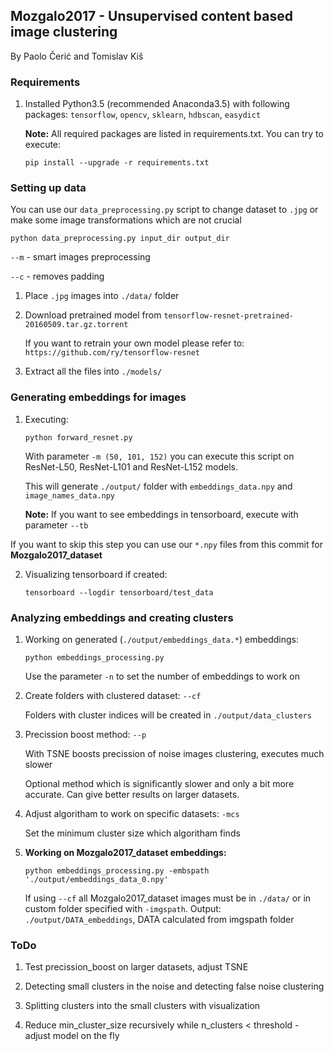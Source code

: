 ## Mozgalo2017 - Unsupervised content based image clustering

By Paolo Čerić and Tomislav Kiš

### Requirements

1. Installed Python3.5 (recommended Anaconda3.5) with following packages: `tensorflow`, `opencv`, `sklearn`, `hdbscan`, `easydict`

    **Note:** All required packages are listed in requirements.txt. You can try to execute:
    ```Shell
    pip install --upgrade -r requirements.txt
    ```

### Setting up data
You can use our `data_preprocessing.py` script to change dataset to `.jpg` or make some image transformations which are not crucial
```Shell
python data_preprocessing.py input_dir output_dir
```
`--m` - smart images preprocessing

`--c` - removes padding


1. Place `.jpg` images into `./data/` folder

2. Download pretrained model from `tensorflow-resnet-pretrained-20160509.tar.gz.torrent`
    
    If you want to retrain your own model please refer to: `https://github.com/ry/tensorflow-resnet`

3. Extract all the files into `./models/`

### Generating embeddings for images
1. Executing:
    ```Shell
    python forward_resnet.py
    ```
    With parameter ```-m (50, 101, 152)``` you can execute this script on ResNet-L50, ResNet-L101 and ResNet-L152 models.

    This will generate `./output/` folder with `embeddings_data.npy` and `image_names_data.npy`

    **Note:** If you want to see embeddings in tensorboard, execute with parameter ```--tb```    

  If you want to skip this step you can use our `*.npy` files from this commit for **Mozgalo2017_dataset**

2. Visualizing tensorboard if created:
    ```Shell
    tensorboard --logdir tensorboard/test_data
    ```

### Analyzing embeddings and creating clusters

1. Working on generated (`./output/embeddings_data.*`) embeddings:
    ```Shell
    python embeddings_processing.py
    ```
    Use the parameter `-n` to set the number of embeddings to work on

2. Create folders with clustered dataset:
    `--cf`

    Folders with cluster indices will be created in `./output/data_clusters`

3. Precission boost method:
    `--p`

    With TSNE boosts precission of noise images clustering, executes much slower
    
    Optional method which is significantly slower and only a bit more accurate. Can give better results on larger datasets.

4. Adjust algoritham to work on specific datasets:
    `-mcs`

    Set the minimum cluster size which algoritham finds

5. **Working on Mozgalo2017_dataset embeddings:**
    ```Shell
    python embeddings_processing.py -embspath './output/embeddings_data_0.npy'
    ```
    If using `--cf` all Mozgalo2017_dataset images must be in `./data/` or in custom folder specified with `-imgspath`. 
    Output: `./output/DATA_embeddings`, DATA calculated from imgspath folder

### ToDo

1. Test precission_boost on larger datasets, adjust TSNE

2. Detecting small clusters in the noise and detecting false noise clustering

3. Splitting clusters into the small clusters with visualization

4. Reduce min_cluster_size recursively while n_clusters < threshold - adjust model on the fly





    


